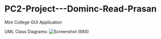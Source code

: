 # PC2-Project---Dominc-Read-Prasan
Mini College GUI Application

UML Class Diagrams:
![Screenshot (685)](https://user-images.githubusercontent.com/121906577/225500591-add3ff3c-6641-4ba0-b3e7-66dccd60e31a.png)
